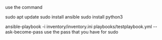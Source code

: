 use the command 

sudo apt update
sudo install ansible
sudo install python3

ansible-playbook -i inventory/inventory.ini playbooks/testplaybook.yml --ask-become-pass
use the pass that you have for sudo
